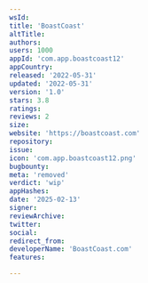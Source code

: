```yaml
---
wsId: 
title: 'BoastCoast'
altTitle: 
authors: 
users: 1000
appId: 'com.app.boastcoast12'
appCountry: 
released: '2022-05-31'
updated: '2022-05-31'
version: '1.0'
stars: 3.8
ratings: 
reviews: 2
size: 
website: 'https://boastcoast.com'
repository: 
issue: 
icon: 'com.app.boastcoast12.png'
bugbounty: 
meta: 'removed'
verdict: 'wip'
appHashes: 
date: '2025-02-13'
signer: 
reviewArchive: 
twitter: 
social: 
redirect_from: 
developerName: 'BoastCoast.com'
features: 

---
```


